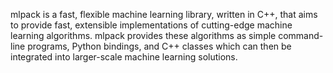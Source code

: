 mlpack is a fast, flexible machine learning library, written in C++, that aims
to provide fast, extensible implementations of cutting-edge machine learning
algorithms.  mlpack provides these algorithms as simple command-line programs,
Python bindings, and C++ classes which can then be integrated into larger-scale
machine learning solutions.
